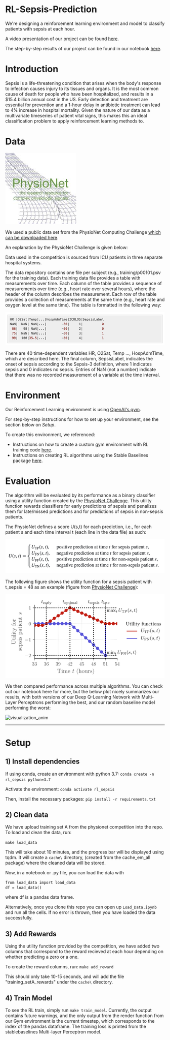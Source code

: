 # RL-Sepsis-Prediction

We're designing a reinforcement learning environment and model to classify patients with sepsis at each hour.

A video presentation of our project can be found [here]().

The step-by-step results of our project can be found in our notebook [here](https://github.com/zs-barnes/RL-Sepsis-Prediction/blob/master/Viz.ipynb).

# Introduction

Sepsis is a life-threatening condition that arises when the body's response to infection causes injury to its tissues and organs. It is the most common cause of death for people who have been hospitalized, and results in a $15.4 billion annual cost in the US.  Early detection and treatment are essential for prevention and a 1-hour delay in antibiotic treatment can lead to 4% increase in hospital mortality.  Given the nature of our data as a multivariate timeseries of patient vital signs, this makes this an ideal classification problem to apply reinforcement learning methods to.

# Data

![physionet_logo](/images/physionet_logo.jpeg)

We used a public data set from the PhysioNet Computing Challenge [which can be downloaded here](https://physionet.org/content/challenge-2019/1.0.0/).

An explanation by the PhysioNet Challenge is given below:

Data used in the competition is sourced from ICU patients in three separate hospital systems.  

The data repository contains one file per subject (e.g., training/p00101.psv for the training data).  Each training data file provides a table with measurements over time. Each column of the table provides a sequence of measurements over time (e.g., heart rate over several hours), where the header of the column describes the measurement. Each row of the table provides a collection of measurements at the same time (e.g., heart rate and oxygen level at the same time). The table is formatted in the following way:

![physionet_data_table](/images/physionet_data_table.png)

There are 40 time-dependent variables HR, O2Sat, Temp ..., HospAdmTime, which are described here. The final column, SepsisLabel, indicates the onset of sepsis according to the Sepsis-3 definition, where 1 indicates sepsis and 0 indicates no sepsis. Entries of NaN (not a number) indicate that there was no recorded measurement of a variable at the time interval.

# Environment

Our Reinforcement Learning environment is using [OpenAI's gym](https://github.com/openai/gym).

For step-by-step instructions for how to set up your environment, see the section below on *Setup*.

To create this environment, we referenced:
* Instructions on how to create a custom gym environment with RL training code [here](https://towardsdatascience.com/creating-a-custom-openai-gym-environment-for-stock-trading-be532be3910e).
* Instructions on creating RL algorithms using the Stable Baselines package [here](https://github.com/hill-a/stable-baselines).

# Evaluation

The algorithm will be evaluated by its performance as a binary classifier using a utility function created by the [PhysioNet Challenge](https://physionet.org/content/challenge-2019/1.0.0/). This utility function rewards classifiers for early predictions of sepsis and penalizes them for late/missed predictions and for predictions of sepsis in non-sepsis patients.

The PhysioNet defines a score U(s,t) for each prediction, i.e., for each patient s and each time interval t (each line in the data file) as such:

![physionet_utility](/images/physionet_utility.png)

The following figure shows the utility function for a sepsis patient with t_sepsis = 48 as an example (figure from [PhysioNet Challenge](https://physionet.org/content/challenge-2019/1.0.0/)):

![physionet_utility_plot](/images/physionet_utility_plot.png)

We then compared performance across multiple algorithms.  You can check out our notebook here for more, but the below plot nicely summarizes our results, with both versions of our Deep Q-Learning Network with Multi-Layer Perceptrons performing the best, and our random baseline model performing the worst:

![visualization_anim](/images/visualization_anim.svg)

-----

# Setup

## 1) Install dependencies
If using conda, create an environment with python 3.7:
`conda create -n rl_sepsis python=3.7`

Activate the environment:
`conda activate rl_sepsis`

Then, install the necessary packages:
`pip install -r requirements.txt`

## 2) Clean data
We have upload training set A from the physionet competition into the repo.
To load and clean the data, run:

`make load_data`

This will take about 10 minutes, and the progress bar will be displayed using tqdm. It will create 
a `cache\` directory, (created from the cache_em_all package) where the cleaned data will be stored.

Now, in a notebook or .py file, you can load the data with  

```
from load_data import load_data
df = load_data()
```

where df is a pandas data frame. 

Alternatively, once you clone this repo you can open up `Load_Data.ipynb` and run all the cells.  If no error is thrown, then you have loaded the data successfully.


## 3) Add Rewards
Using the utility function provided by the competition, 
we have added two columns that correspond to the reward
recieved at each hour depending on whether predicting a zero or a one.

To create the reward columns, run:
`make add_reward`

This should only take 10-15 seconds, and will add the file "training_setA_rewards" under the `cache\`
directory.

## 4) Train Model
To see the RL train, simply run
`make train_model`.
Currently, the output contains future warnings, and the only output from the render function from our Gym environment is the current timestep, which corresponds to the index of the pandas dataframe. The training loss is printed from the stablebaselines Multi-layer Perceptron model.
